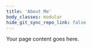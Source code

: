```yaml
---
title: 'About Me'
body_classes: modular
hide_git_sync_repo_link: false
---
```


Your page content goes here.